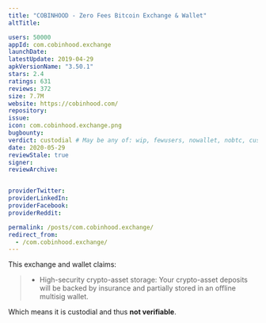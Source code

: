 ```yaml
---
title: "COBINHOOD - Zero Fees Bitcoin Exchange & Wallet"
altTitle: 

users: 50000
appId: com.cobinhood.exchange
launchDate: 
latestUpdate: 2019-04-29
apkVersionName: "3.50.1"
stars: 2.4
ratings: 631
reviews: 372
size: 7.7M
website: https://cobinhood.com/
repository: 
issue: 
icon: com.cobinhood.exchange.png
bugbounty: 
verdict: custodial # May be any of: wip, fewusers, nowallet, nobtc, custodial, nosource, nonverifiable, reproducible, bounty, defunct
date: 2020-05-29
reviewStale: true
signer: 
reviewArchive:


providerTwitter: 
providerLinkedIn: 
providerFacebook: 
providerReddit: 

permalink: /posts/com.cobinhood.exchange/
redirect_from:
  - /com.cobinhood.exchange/
---
```



This exchange and wallet claims:

> - High-security crypto-asset storage: Your crypto-asset deposits will be
  backed by insurance and partially stored in an offline multisig wallet.

Which means it is custodial and thus **not verifiable**.